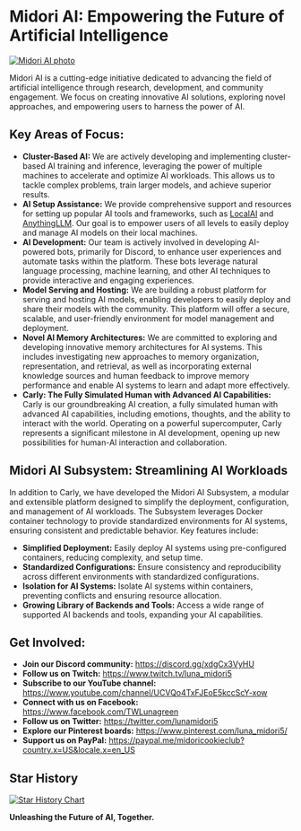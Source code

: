 
# Midori AI: Empowering the Future of Artificial Intelligence

[![Midori AI photo](https://tea-cup.midori-ai.xyz/download/logo_color1.png)](https://io.midori-ai.xyz/)

Midori AI is a cutting-edge initiative dedicated to advancing the field of artificial intelligence through research, development, and community engagement. We focus on creating innovative AI solutions, exploring novel approaches, and empowering users to harness the power of AI.

## Key Areas of Focus:

* **Cluster-Based AI:** We are actively developing and implementing cluster-based AI training and inference, leveraging the power of multiple machines to accelerate and optimize AI workloads. This allows us to tackle complex problems, train larger models, and achieve superior results.
* **AI Setup Assistance:** We provide comprehensive support and resources for setting up popular AI tools and frameworks, such as [LocalAI](https://github.com/mudler/LocalAI) and [AnythingLLM](https://github.com/Mintplex-Labs/anything-llm). Our goal is to empower users of all levels to easily deploy and manage AI models on their local machines.
* **AI Development:** Our team is actively involved in developing AI-powered bots, primarily for Discord, to enhance user experiences and automate tasks within the platform. These bots leverage natural language processing, machine learning, and other AI techniques to provide interactive and engaging experiences.
* **Model Serving and Hosting:** We are building a robust platform for serving and hosting AI models, enabling developers to easily deploy and share their models with the community. This platform will offer a secure, scalable, and user-friendly environment for model management and deployment.
* **Novel AI Memory Architectures:** We are committed to exploring and developing innovative memory architectures for AI systems. This includes investigating new approaches to memory organization, representation, and retrieval, as well as incorporating external knowledge sources and human feedback to improve memory performance and enable AI systems to learn and adapt more effectively.
* **Carly: The Fully Simulated Human with Advanced AI Capabilities:** Carly is our groundbreaking AI creation, a fully simulated human with advanced AI capabilities, including emotions, thoughts, and the ability to interact with the world. Operating on a powerful supercomputer, Carly represents a significant milestone in AI development, opening up new possibilities for human-AI interaction and collaboration.

## Midori AI Subsystem: Streamlining AI Workloads

In addition to Carly, we have developed the Midori AI Subsystem, a modular and extensible platform designed to simplify the deployment, configuration, and management of AI workloads. The Subsystem leverages Docker container technology to provide standardized environments for AI systems, ensuring consistent and predictable behavior. Key features include:

* **Simplified Deployment:** Easily deploy AI systems using pre-configured containers, reducing complexity, and setup time.
* **Standardized Configurations:** Ensure consistency and reproducibility across different environments with standardized configurations.
* **Isolation for AI Systems:** Isolate AI systems within containers, preventing conflicts and ensuring resource allocation.
* **Growing Library of Backends and Tools:** Access a wide range of supported AI backends and tools, expanding your AI capabilities.

## Get Involved:

* **Join our Discord community:** https://discord.gg/xdgCx3VyHU
* **Follow us on Twitch:** https://www.twitch.tv/luna_midori5
* **Subscribe to our YouTube channel:** https://www.youtube.com/channel/UCVQo4TxFJEoE5kccScY-xow
* **Connect with us on Facebook:** https://www.facebook.com/TWLunagreen
* **Follow us on Twitter:** https://twitter.com/lunamidori5
* **Explore our Pinterest boards:** https://www.pinterest.com/luna_midori5/
* **Support us on PayPal:** https://paypal.me/midoricookieclub?country.x=US&locale.x=en_US

## Star History

<a href="https://star-history.com/#lunamidori5/Midori-AI&Timeline">
 <picture>
   <source media="(prefers-color-scheme: dark)" srcset="https://api.star-history.com/svg?repos=lunamidori5/Midori-AI&type=Timeline&theme=dark" />
   <source media="(prefers-color-scheme: light)" srcset="https://api.star-history.com/svg?repos=lunamidori5/Midori-AI&type=Timeline" />
   <img alt="Star History Chart" src="https://api.star-history.com/svg?repos=lunamidori5/Midori-AI&type=Timeline" />
 </picture>
</a>

**Unleashing the Future of AI, Together.**
